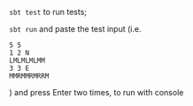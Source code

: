 `sbt test` to run tests;


`sbt run` and paste the test input (i.e. 


```
5 5
1 2 N
LMLMLMLMM
3 3 E
MMRMMRMRRM
```
) and press Enter two times, to run with console
